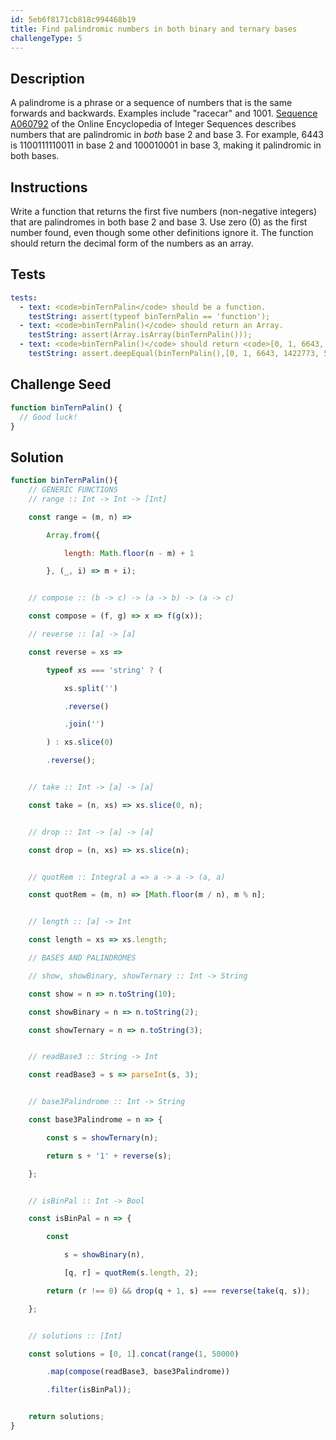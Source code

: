```yaml
---
id: 5eb6f8171cb818c994468b19
title: Find palindromic numbers in both binary and ternary bases
challengeType: 5
---
```


## Description

<section id='description'>
A palindrome is a phrase or a sequence of numbers that is the same forwards and backwards. Examples include "racecar" and 1001.
<a href="https://oeis.org/A060792" target="_blank">Sequence A060792</a> of the Online Encyclopedia of Integer Sequences describes numbers that are palindromic in <em>both</em> base 2 and base 3. For example, 6443 is 1100111110011 in base 2 and 100010001 in base 3, making it palindromic in both bases.
</section>

## Instructions

<section id='instructions'>
Write a function that returns the first five numbers (non-negative integers) that are palindromes in both base 2 and base 3.
Use zero (0) as the first number found, even though some other definitions ignore it.
The function should return the decimal form of the numbers as an array.
</section>

## Tests

<section id='tests'>

```yml
tests:
  - text: <code>binTernPalin</code> should be a function.
    testString: assert(typeof binTernPalin == 'function');
  - text: <code>binTernPalin()</code> should return an Array.
    testString: assert(Array.isArray(binTernPalin()));
  - text: <code>binTernPalin()</code> should return <code>[0, 1, 6643, 1422773, 5415589]</code>.
    testString: assert.deepEqual(binTernPalin(),[0, 1, 6643, 1422773, 5415589]);

```

</section>

## Challenge Seed
<section id='challengeSeed'>

<div id='js-seed'>

```js
function binTernPalin() {
  // Good luck!
}

```

</div>

</section>

## Solution

<section id='solution'>

```js
function binTernPalin(){
    // GENERIC FUNCTIONS
    // range :: Int -> Int -> [Int]

    const range = (m, n) =>

        Array.from({

            length: Math.floor(n - m) + 1

        }, (_, i) => m + i);


    // compose :: (b -> c) -> (a -> b) -> (a -> c)

    const compose = (f, g) => x => f(g(x));

    // reverse :: [a] -> [a]

    const reverse = xs =>

        typeof xs === 'string' ? (

            xs.split('')

            .reverse()

            .join('')

        ) : xs.slice(0)

        .reverse();


    // take :: Int -> [a] -> [a]

    const take = (n, xs) => xs.slice(0, n);


    // drop :: Int -> [a] -> [a]

    const drop = (n, xs) => xs.slice(n);


    // quotRem :: Integral a => a -> a -> (a, a)

    const quotRem = (m, n) => [Math.floor(m / n), m % n];


    // length :: [a] -> Int

    const length = xs => xs.length;

    // BASES AND PALINDROMES

    // show, showBinary, showTernary :: Int -> String

    const show = n => n.toString(10);

    const showBinary = n => n.toString(2);

    const showTernary = n => n.toString(3);


    // readBase3 :: String -> Int

    const readBase3 = s => parseInt(s, 3);


    // base3Palindrome :: Int -> String

    const base3Palindrome = n => {

        const s = showTernary(n);

        return s + '1' + reverse(s);

    };


    // isBinPal :: Int -> Bool

    const isBinPal = n => {

        const

            s = showBinary(n),

            [q, r] = quotRem(s.length, 2);

        return (r !== 0) && drop(q + 1, s) === reverse(take(q, s));

    };


    // solutions :: [Int]

    const solutions = [0, 1].concat(range(1, 50000)

        .map(compose(readBase3, base3Palindrome))

        .filter(isBinPal));


    return solutions;
}

```

</section>
